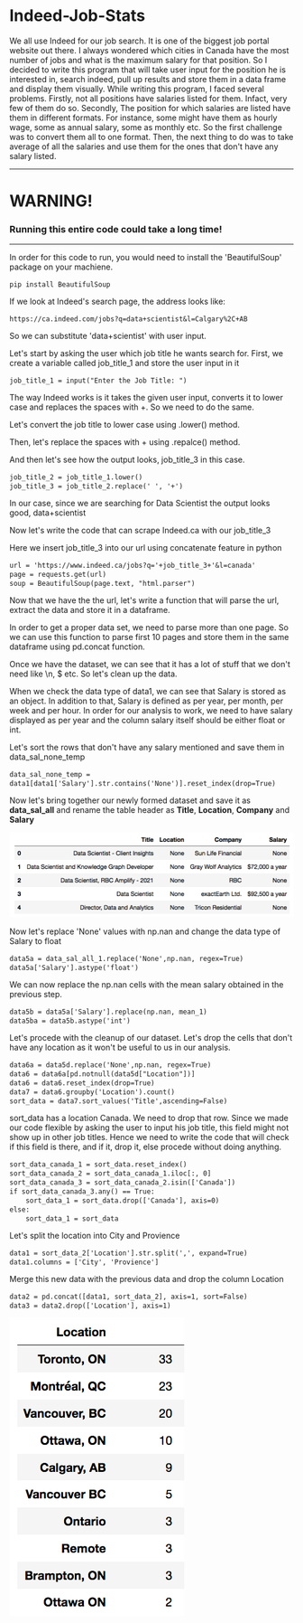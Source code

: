 # Indeed-Job-Stats

We all use Indeed for our job search. It is one of the biggest job portal website out there. I always wondered which cities in Canada have the most number of jobs and what is the maximum salary for that position. So I decided to write this program that will take user input for the position he is interested in, search indeed, pull up results and store them in a data frame and display them visually. While writing this program, I faced several problems. Firstly, not all positions have salaries listed for them. Infact, very few of them do so. Secondly, The position for which salaries are listed have them in different formats. For instance, some might have them as hourly wage, some as annual salary, some as monthly etc. So the first challenge was to convert them all to one format. Then, the next thing to do was to take average of all the salaries and use them for the ones that don't have any salary listed.

<hr>

# WARNING!
### Running this entire code could take a long time!

<hr>

In order for this code to run, you would need to install the 'BeautifulSoup' package on your machiene.

    pip install BeautifulSoup

If we look at Indeed's search page, the address looks like:

    https://ca.indeed.com/jobs?q=data+scientist&l=Calgary%2C+AB

So we can substitute 'data+scientist' with user input.

Let's start by asking the user which job title he wants search for. First, we create a variable called job_title_1 and store the user input in it

    job_title_1 = input("Enter the Job Title: ")

The way Indeed works is it takes the given user input, converts it to lower case and replaces the spaces with +. So we need to do the same.

Let's convert the job title to lower case using .lower() method.

Then, let's replace the spaces with + using .repalce() method.

And then let's see how the output looks, job_title_3 in this case.

    job_title_2 = job_title_1.lower()
    job_title_3 = job_title_2.replace(' ', '+')

In our case, since we are searching for Data Scientist the output looks good, data+scientist

Now let's write the code that can scrape Indeed.ca with our job_title_3

Here we insert job_title_3 into our url using concatenate feature in python

    url = 'https://www.indeed.ca/jobs?q='+job_title_3+'&l=canada'
    page = requests.get(url)
    soup = BeautifulSoup(page.text, "html.parser")

Now that we have the the url, let's write a function that will parse the url, extract the data and store it in a dataframe.

In order to get a proper data set, we need to parse more than one page. So we can use this function to parse first 10 pages and store them in the same dataframe using pd.concat function.

Once we have the dataset, we can see that it has a lot of stuff that we don't need like \n, $ etc. So let's clean up the data.

When we check the data type of data1, we can see that Salary is stored as an object. In addition to that, Salary is defined as per year, per month, per week and per hour. In order for our analysis to work, we need to have salary displayed as per year and the column salary itself should be either float or int.

Let's sort the rows that don't have any salary mentioned and save them in data_sal_none_temp

    data_sal_none_temp = data1[data1['Salary'].str.contains('None')].reset_index(drop=True)

Now let's bring together our newly formed dataset and save it as <b>data_sal_all</b> and rename the table header as <b>Title</b>, <b>Location</b>, <b>Company</b> and <b>Salary</b>

![indeed-1](images/indeed-1.png)

Now let's replace 'None' values with np.nan and change the data type of Salary to float

    data5a = data_sal_all_1.replace('None',np.nan, regex=True)
    data5a['Salary'].astype('float')

We can now replace the np.nan cells with the mean salary obtained in the previous step.

    data5b = data5a['Salary'].replace(np.nan, mean_1)
    data5ba = data5b.astype('int')

Let's procede with the cleanup of our dataset. Let's drop the cells that don't have any location as it won't be useful to us in our analysis.

    data6a = data5d.replace('None',np.nan, regex=True)
    data6 = data6a[pd.notnull(data5d["Location"])]
    data6 = data6.reset_index(drop=True)
    data7 = data6.groupby('Location').count()
    sort_data = data7.sort_values('Title',ascending=False)

sort_data has a location Canada. We need to drop that row. Since we made our code flexible by asking the user to input his job title, this field might not show up in other job titles. Hence we need to write the code that will check if this field is there, and if it, drop it, else procede without doing anything.

    sort_data_canada_1 = sort_data.reset_index()
    sort_data_canada_2 = sort_data_canada_1.iloc[:, 0]
    sort_data_canada_3 = sort_data_canada_2.isin(['Canada'])
    if sort_data_canada_3.any() == True:
        sort_data_1 = sort_data.drop(['Canada'], axis=0)
    else:
        sort_data_1 = sort_data

Let's split the location into City and Provience

    data1 = sort_data_2['Location'].str.split(',', expand=True)
    data1.columns = ['City', 'Provience']

Merge this new data with the previous data and drop the column Location

    data2 = pd.concat([data1, sort_data_2], axis=1, sort=False)
    data3 = data2.drop(['Location'], axis=1)

![indeed-4](images/indeed-4.png)